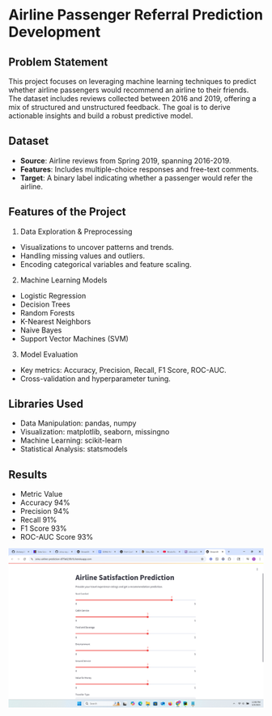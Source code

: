 # Airline Passenger Referral Prediction Development

## Problem Statement
This project focuses on leveraging machine learning techniques to predict whether airline passengers would recommend an airline to their friends. The dataset includes reviews collected between 2016 and 2019, offering a mix of structured and unstructured feedback. The goal is to derive actionable insights and build a robust predictive model.

## Dataset
* **Source**: Airline reviews from Spring 2019, spanning 2016-2019.
* **Features**: Includes multiple-choice responses and free-text comments.
* **Target**: A binary label indicating whether a passenger would refer the airline.

## Features of the Project
1. Data Exploration & Preprocessing

* Visualizations to uncover patterns and trends.
* Handling missing values and outliers.
* Encoding categorical variables and feature scaling. 

2. Machine Learning Models

* Logistic Regression
* Decision Trees
* Random Forests
* K-Nearest Neighbors
* Naive Bayes
* Support Vector Machines (SVM)

3. Model Evaluation

* Key metrics: Accuracy, Precision, Recall, F1 Score, ROC-AUC.
* Cross-validation and hyperparameter tuning.

## Libraries Used

* Data Manipulation: pandas, numpy
* Visualization: matplotlib, seaborn, missingno
* Machine Learning: scikit-learn
* Statistical Analysis: statsmodels

## Results 

* Metric     Value
* Accuracy	 94%
* Precision	 94%
* Recall	 91%
* F1 Score	 93%
* ROC-AUC Score	93%

![img.png](img.png)

